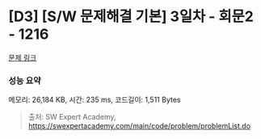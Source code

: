 # [D3] [S/W 문제해결 기본] 3일차 - 회문2 - 1216 

[문제 링크](https://swexpertacademy.com/main/code/problem/problemDetail.do?contestProbId=AV14Rq5aABUCFAYi) 

### 성능 요약

메모리: 26,184 KB, 시간: 235 ms, 코드길이: 1,511 Bytes



> 출처: SW Expert Academy, https://swexpertacademy.com/main/code/problem/problemList.do